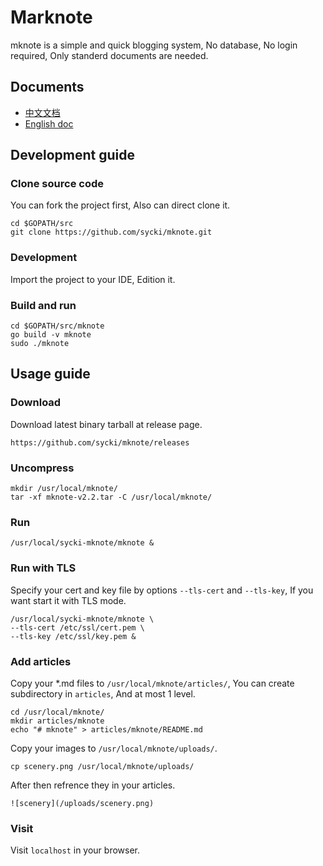 # Marknote
mknote is a simple and quick blogging system, No database, No login required, Only standerd documents are needed.

## Documents
* [中文文档](https://github.com/sycki/mknote/README-CH.md)
* [English doc](https://github.com/sycki/mknote)

## Development guide
### Clone source code
You can fork the project first, Also can direct clone it.
```
cd $GOPATH/src
git clone https://github.com/sycki/mknote.git
```

### Development
Import the project to your IDE, Edition it.

### Build and run
```
cd $GOPATH/src/mknote
go build -v mknote
sudo ./mknote
```

## Usage guide
### Download
Download latest binary tarball at release page.
```
https://github.com/sycki/mknote/releases
```

### Uncompress
```
mkdir /usr/local/mknote/
tar -xf mknote-v2.2.tar -C /usr/local/mknote/
```

### Run
```
/usr/local/sycki-mknote/mknote &
```

### Run with TLS
Specify your cert and key file by options `--tls-cert` and `--tls-key`, If you want start it with TLS mode.
```
/usr/local/sycki-mknote/mknote \
--tls-cert /etc/ssl/cert.pem \
--tls-key /etc/ssl/key.pem &
```

### Add articles
Copy your *.md files to `/usr/local/mknote/articles/`, You can create subdirectory in `articles`, And at most 1 level.
```
cd /usr/local/mknote/
mkdir articles/mknote
echo "# mknote" > articles/mknote/README.md
```

Copy your images to `/usr/local/mknote/uploads/`.
```
cp scenery.png /usr/local/mknote/uploads/
```

After then refrence they in your articles.
```
![scenery](/uploads/scenery.png)
```

### Visit
Visit `localhost` in your browser.
